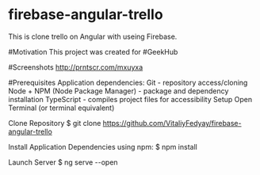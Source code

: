 # firebase-angular-trello
This is clone trello on Angular with useing Firebase. 

#Motivation
This project was created for #GeekHub

#Screenshots
http://prntscr.com/mxuyxa

#Prerequisites
Application dependencies:
Git - repository access/cloning
Node + NPM (Node Package Manager) - package and dependency installation
TypeScript - compiles project files for accessibility
Setup
Open Terminal (or terminal equivalent)

Clone Repository $ git clone https://github.com/VitaliyFedyay/firebase-angular-trello

Install Application Dependencies using npm: $ npm install

Launch Server $ ng serve --open
